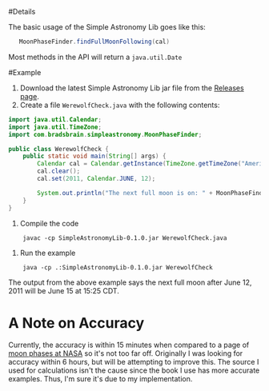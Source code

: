 #Details

The basic usage of the Simple Astronomy Lib goes like this:
```java
   MoonPhaseFinder.findFullMoonFollowing(cal)
```
Most methods in the API will return a `java.util.Date`

#Example

1. Download the latest Simple Astronomy Lib jar file from the [Releases page](https://github.com/dustmachine/simple-astronomy-lib/releases).
1. Create a file `WerewolfCheck.java` with the following contents:
```java
import java.util.Calendar;
import java.util.TimeZone;
import com.bradsbrain.simpleastronomy.MoonPhaseFinder;

public class WerewolfCheck {
    public static void main(String[] args) {
        Calendar cal = Calendar.getInstance(TimeZone.getTimeZone("America/Chicago"));
        cal.clear();
        cal.set(2011, Calendar.JUNE, 12);

        System.out.println("The next full moon is on: " + MoonPhaseFinder.findFullMoonFollowing(cal));
    }
}
```
1. Compile the code
```
    javac -cp SimpleAstronomyLib-0.1.0.jar WerewolfCheck.java 
```
1. Run the example
```
    java -cp .:SimpleAstronomyLib-0.1.0.jar WerewolfCheck 
```
The output from the above example says the next full moon after June 12, 2011 will be June 15 at 15:25 CDT.

# A Note on Accuracy #

Currently, the accuracy is within 15 minutes when compared to a page of [moon phases at NASA](http://eclipse.gsfc.nasa.gov/phase/phase2001gmt.html) so it's not too far off.  Originally I was looking for accuracy within 6 hours, but will be attempting to improve this. The source I used for calculations isn't the cause since the book I use has more accurate examples. Thus, I'm sure it's due to my implementation.
